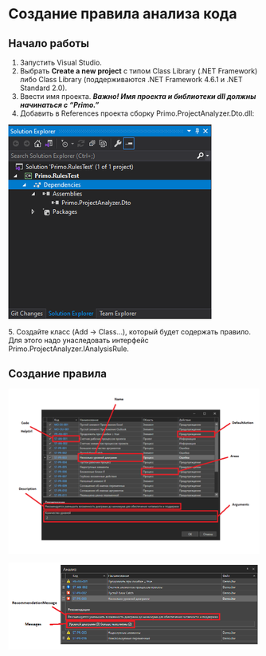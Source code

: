 # Создание правила анализа кода


## Начало работы

1.	Запустить Visual Studio.
2.	Выбрать **Create a new project** с типом Class Library (.NET Framework) либо Class Library (поддерживаются .NET Framework 4.6.1 и .NET Standard 2.0).
3.	Ввести имя проекта. ***Важно! Имя проекта и библиотеки dll должны начинаться с “Primo.”***
4.	Добавить в References проекта сборку Primo.ProjectAnalyzer.Dto.dll:

   ![](<../../.gitbook/assets/1.sdk.rules.png>) 

5\.	Создайте класс (Add -> Class…), который будет содержать правило. Для этого надо унаследовать интерфейс Primo.ProjectAnalyzer.IAnalysisRule.

## Создание правила


![](<../../.gitbook/assets/2.sdk.rules.png>) 

![](<../../.gitbook/assets/3.sdk.rules.png>) 
 
